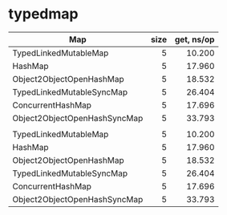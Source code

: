# typedmap

| Map                           | size | get, ns/op |
|-------------------------------|-----:|-----------:|
| TypedLinkedMutableMap         |    5 |     10.200 |
| HashMap                       |    5 |     17.960 |
| Object2ObjectOpenHashMap      |    5 |     18.532 |
| TypedLinkedMutableSyncMap     |    5 |     26.404 |
| ConcurrentHashMap             |    5 |     17.696 |
| Object2ObjectOpenHashSyncMap  |    5 |     33.793 |
|                               |      |            |
| TypedLinkedMutableMap         |    5 |     10.200 |
| HashMap                       |    5 |     17.960 |
| Object2ObjectOpenHashMap      |    5 |     18.532 |
| TypedLinkedMutableSyncMap     |    5 |     26.404 |
| ConcurrentHashMap             |    5 |     17.696 |
| Object2ObjectOpenHashSyncMap  |    5 |     33.793 |
